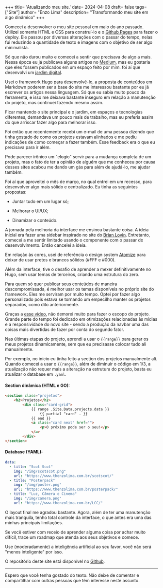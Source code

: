 +++
title= 'Atualizando meu site.'
date= 2024-04-08
draft= false
tags= ["Site"]
author= "Enzo Lima"
description= "Transformando meu site em algo dinâmico" 
+++

Comecei a desenvolver o meu site pessoal em maio do ano passado. Utilizei somente HTML e CSS para construí-lo e o [Github Pages](https://pages.github.com/) para fazer o deploy. Ele passou por diversas alterações com o passar do tempo, nelas fui reduzindo a quantidade de texto e imagens com o objetivo de ser algo minimalista.

Só que não durou muito e comecei a sentir que precisava de algo a mais. Nessa época eu já publicava alguns artigos no [Medium](https://medium.com/), mas eu gostaria que eles fossem publicados em um espaço feito por mim. foi aí que desenvolvi um [jardim digital](https://maggieappleton.com/garden-history).

Usei o framework [Hugo](https://gohugo.io/) para desenvolvê-lo, a proposta de conteúdos em Markdown poderem ser a base do site me interessou bastante por eu já escrever os artigos nessa linguagem. Só que eu sabia muito pouco da ferramenta, e isso me deixava bastante inseguro em relação a manutenção do projeto, mas continuei fazendo mesmo assim.

Ficar mantendo o site principal e o jardim, em espaços e tecnologias diferentes, demandava um pouco mais de trabalho, mas eu preferia assim do que arriscar fazer algo para melhorar isso.

Foi então que recentemente recebi um e-mail de uma pessoa dizendo que tinha gostado de como os projetos estavam alinhados e me pediu indicações de como começar a fazer também. Esse feedback era o que eu precisava para ir além.

Pode parecer irônico um "elogio" servir para a mudança completa de um projeto, mas o fato de ter a opinião de alguém que me conheceu por causa desses sites acabou me dando um gás para além de ajudá-lo, me ajudar também.

Foi aí que aproveitei o mês de março, no qual entrei em um recesso, para desenvolver algo mais sólido e centralizado. Eu tinha as seguintes propostas:

- Juntar tudo em um lugar só;

- Melhorar o UI/UX;

- Dinamizar o conteúdo.

A jornada pela melhoria da interface me ensinou bastante coisa. A ideia inicial era fazer uma sidebar inspirado no site do [Brian Lovin](https://brianlovin.com/). Entretanto, comecei a me sentir limitado usando o componente com o passar do desenvolvimento. Então cancelei a ideia.

Em relação às cores, usei de referência o design system [Atomize](https://atomizedesign.com/) para deixar de usar pretos e brancos sólidos (#FFF e #000).

Além da interface, tive o desafio de aprender a mexer definitivamente no Hugo, sem usar temas de terceiros, criando uma estrutura do zero.

Para quem só quer publicar seus conteúdos de maneira descompromissada, é melhor usar os temas disponíveis no próprio site do framework. Eles me serviram por muito tempo. Optei por fazer algo personalizado pois estava se tornando um empecilho manter os projetos separados, como dito anteriormente.

Graças a [esse vídeo](https://www.youtube.com/watch?v=6BRZ-yHjYwo), não demorei muito para fazer o escopo do projeto. Grande parte do tempo foi dedicado em otimizações relacionadas às mídias e a responsividade do novo site - sendo a produção da navbar uma das coisas mais divertidas de fazer por conta do segundo fator.

Nas últimas etapas do projeto, aprendi a usar o  `{{range}}`  para gerar os meus projetos dinamicamente, sem que eu precisasse colocar tudo ali manualmente.

Por exemplo, no início eu tinha feito a section dos projetos manualmente alí. Quando comecei a usar o `{{range}}`, além de diminuir o código em 1/3, a atualização não requer mais a alteração na estrutura do projeto, basta eu atualizar o database em `.yaml`.

#### Section dinâmica (HTML e GO):

```html {id="codeblock" lineNos=inline tabWidth=2}
<section class="projetos">
    <h2>Projetos</h2>
        <div class="card-grid">
            {{ range .Site.Data.projects.data }}
                {{ partial "card" . }}
            {{ end }}
            <a class="card next" href="">
                <p>O próximo pode ser o seu!</p>
            </a>
        </div>  
</section>
```

#### Database (YAML):

```yaml {id="codeblock" lineNos=inline tabWidth=2}
data:
  - title: "Scot Scot"
    img: "/img/scotscot.png"
    url: "https://www.thenzolima.com.br/scotscot/"
  - title: "Posterpack"
    img: "/img/poster.png"
    url: "https://www.thenzolima.com.br/posterpack/"
  - title: "Luz, Câmera e Cinema"
    img: "/img/camera.png"
    url: "https://www.thenzolima.com.br/LCC/"
```

O layout final me agradou bastante. Agora, além de ter uma manutenção mais tranquila, tenho total controle da interface, o que antes era uma das minhas principais limitações.

Se você estiver com receio de aprender alguma coisa por achar muito difícil, trace um roadmap que atenda aos seus objetivos e comece.

Use (moderadamente) a inteligência artificial ao seu favor, você não será "menos inteligente" por isso.

O repositório deste site está disponível no [Github](https://github.com/thenzolima/thenzolima.com.br).

---

Espero que você tenha gostado do texto. Não deixe de comentar e compartilhar com outras pessoas que têm interesse neste assunto.
